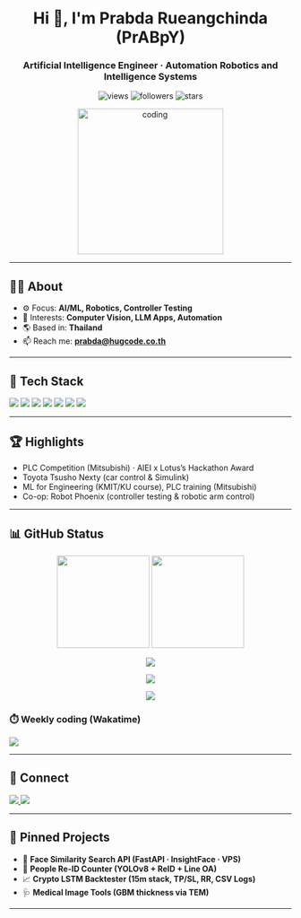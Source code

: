 <!-- PROFILE README -->

<h1 align="center">Hi 👋, I'm Prabda Rueangchinda (PrABpY)</h1>
<h3 align="center">Artificial Intelligence Engineer · Automation Robotics and Intelligence Systems</h3>

<p align="center">
  <img src="https://komarev.com/ghpvc/?username=PrABpY&color=0e75b6&style=flat" alt="views" />
  <img src="https://img.shields.io/github/followers/PrABpY?style=social" alt="followers"/>
  <img src="https://img.shields.io/github/stars/PrABpY?affiliations=OWNER%2CCOLLABORATOR&style=social" alt="stars"/>
</p>

<p align="center">
  <img src="https://media.giphy.com/media/qgQUggAC3Pfv687qPC/giphy.gif" width="260" alt="coding"/>
</p>

---

## 👨‍💻 About
- ⚙️ Focus: **AI/ML, Robotics, Controller Testing**
- 🧪 Interests: **Computer Vision, LLM Apps, Automation**
- 🌎 Based in: **Thailand**
- 📫 Reach me: **prabda@hugcode.co.th**

---

## 🧰 Tech Stack
<p>
  <img src="https://img.shields.io/badge/Python-3670A0?style=for-the-badge&logo=python&logoColor=ffdd54"/>
  <img src="https://img.shields.io/badge/TensorFlow-ff6f00?style=for-the-badge&logo=tensorflow&logoColor=white"/>
  <img src="https://img.shields.io/badge/PyTorch-ee4c2c?style=for-the-badge&logo=pytorch&logoColor=white"/>
  <img src="https://img.shields.io/badge/OpenCV-27338e?style=for-the-badge&logo=opencv&logoColor=white"/>
  <img src="https://img.shields.io/badge/MATLAB-ff8000?style=for-the-badge&logo=Mathworks&logoColor=white"/>
  <img src="https://img.shields.io/badge/FastAPI-009688?style=for-the-badge&logo=fastapi&logoColor=white"/>
  <img src="https://img.shields.io/badge/Docker-2496ED?style=for-the-badge&logo=docker&logoColor=white"/>
</p>

---

## 🏆 Highlights
- PLC Competition (Mitsubishi) · AIEI x Lotus’s Hackathon Award  
- Toyota Tsusho Nexty (car control & Simulink)  
- ML for Engineering (KMIT/KU course), PLC training (Mitsubishi)  
- Co-op: Robot Phoenix (controller testing & robotic arm control)

---

## 📊 GitHub Status

<p align="center">
  <img height="165" src="https://github-readme-stats.vercel.app/api?username=PrABpY&show_icons=true&theme=tokyonight&rank_icon=github" />
  <img height="165" src="https://github-readme-stats.vercel.app/api/top-langs/?username=PrABpY&layout=compact&theme=tokyonight" />
</p>

<p align="center">
  <img src="https://streak-stats.demolab.com/?user=PrABpY&theme=tokyonight" />
</p>

<p align="center">
  <img src="https://github-profile-trophy.vercel.app/?username=PrABpY&theme=onedark&no-frame=true&row=1&column=6" />
</p>


<p align="center">
  <img src="https://github-readme-activity-graph.vercel.app/graph?username=PrABpY&theme=tokyo-night" />
</p>


### ⏱️ Weekly coding (Wakatime)
<img src="https://github-readme-stats.vercel.app/api/wakatime?username=PrABpY&theme=tokyonight">

---

## 🔗 Connect
<p>
  <a href="https://www.linkedin.com/in/prabda-rueangchinda-917560341/" target="_blank">
    <img src="https://img.shields.io/badge/LinkedIn-0a66c2?style=for-the-badge&logo=linkedin&logoColor=white"/>
  </a>
  <a href="mailto:prabda.rueangchinda@example.com" target="_blank">
    <img src="https://img.shields.io/badge/Email-333?style=for-the-badge&logo=gmail&logoColor=white"/>
  </a>
</p>

---

## 📂 Pinned Projects
- 🔬 **Face Similarity Search API (FastAPI · InsightFace · VPS)**
- 🤖 **People Re-ID Counter (YOLOv8 + ReID + Line OA)**
- 📈 **Crypto LSTM Backtester (15m stack, TP/SL, RR, CSV Logs)**
- 🩺 **Medical Image Tools (GBM thickness via TEM)**

---

